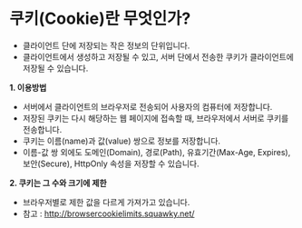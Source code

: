 # 쿠키(Cookie)란 무엇인가?

- 클라이언트 단에 저장되는 작은 정보의 단위입니다.
- 클라이언트에서 생성하고 저장될 수 있고, 서버 단에서 전송한 쿠키가 클라이언트에 저장될 수 있습니다.

__1. 이용방법__
- 서버에서 클라이언트의 브라우저로 전송되어 사용자의 컴퓨터에 저장합니다.
- 저장된 쿠키는 다시 해당하는 웹 페이지에 접속할 때, 브라우저에서 서버로 쿠키를 전송합니다.
- 쿠키는 이름(name)과 값(value) 쌍으로 정보를 저장합니다.
- 이름-값 쌍 외에도 도메인(Domain), 경로(Path), 유효기간(Max-Age, Expires), 보안(Secure), HttpOnly 속성을 저장할 수 있습니다.

__2. 쿠키는 그 수와 크기에 제한__
- 브라우저별로 제한 값을 다르게 가져가고 있습니다. 
- 참고 : http://browsercookielimits.squawky.net/
